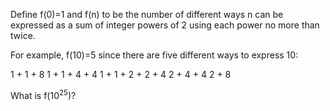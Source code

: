 Define f(0)=1 and f(n) to be the number of different ways n can be expressed as a sum of integer powers of 2 using each power no more than twice.

For example, f(10)=5 since there are five different ways to express 10:

1 + 1 + 8
1 + 1 + 4 + 4
1 + 1 + 2 + 2 + 4
2 + 4 + 4
2 + 8

What is f(10<sup>25</sup>)?
